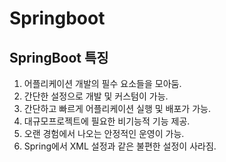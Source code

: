 # Springboot
## SpringBoot 특징
1. 어플리케이션 개발의 필수 요소들을 모아둠.
2. 간단한 설정으로 개발 및 커스텀이 가능.
3. 간단하고 빠르게 어플리케이션 실행 및 배포가 가능.
4. 대규모프로젝트에 필요한 비기능적 기능 제공.
5. 오랜 경험에서 나오는 안정적인 운영이 가능.
6. Spring에서 XML 설정과 같은 불편한 설정이 사라짐.
